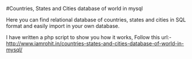 
#Countries, States and Cities database of world in mysql

Here you can find relational database of countries, states and cities in SQL format and easily import in your own database.

I have written a php script to show you how it works, Follow this url:-
 http://www.iamrohit.in/countries-states-and-cities-database-of-world-in-mysql/  
